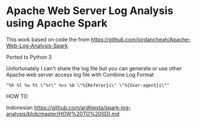 # Apache Web Server Log Analysis using Apache Spark

This work based on code the from https://github.com/jordancheah/Apache-Web-Log-Analysis-Spark

Ported to Python 3

Unfortunately I can't share the log file but you can generate or use other Apache web server access log file with Combine Log Format

`"%h %l %u %t \"%r\" %>s %b \"%{Referer}i\" \"%{User-agent}i\""`

HOW TO

Indonesian https://github.com/ardhiesta/spark-log-analysis/blob/master/HOW%20TO%20(ID).md